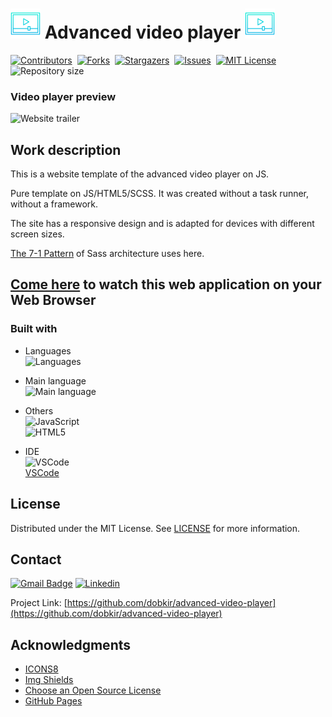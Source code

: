 # ![Video player icon](/assets/img/icons8-video-player-48.png) Advanced video player ![Video player icon](/assets/img/icons8-video-player-48.png)

[![Contributors][contributors-shield]][contributors-url]&nbsp;
[![Forks][forks-shield]][forks-url]&nbsp;
[![Stargazers][stars-shield]][stars-url]&nbsp;
[![Issues][issues-shield]][issues-url]&nbsp;
[![MIT License][license-shield]][license-url]&nbsp;
![Repository size][repo-size-shield]

### Video player preview
![Website trailer][product-screenshot]

<!-- WORK DESCRIPTION -->
## Work description
This is a website template of the advanced video player on JS.

Pure template on JS/HTML5/SCSS. It was created without a task runner, without a framework.

The site has a responsive design and is adapted for devices with different screen sizes.

[The 7-1 Pattern](https://sass-guidelin.es/#architecture) of Sass architecture uses here.

<!-- LINK TO WEBSITE -->
## [Come here](https://dobkir.github.io/advanced-video-player/) to watch this web application on your Web Browser

<!-- TOOLS -->
### Built with

- Languages<br>
![Languages][languages-shield]

- Main language<br>
![Main language][main-language-shield]

- Others<br>
![JavaScript](https://img.shields.io/badge/JavaScript-40.9%25-f1e05a?logo=JavaScript&logoColor=f1e05a&style=for-the-badge)<br>
![HTML5](https://img.shields.io/badge/HTML5-15.8%25-e34c26?logo=HTML5&logoColor=e34c26&style=for-the-badge)

- IDE<br>
![VSCode](https://img.icons8.com/color/48/000000/visual-studio-code-2019.png)<br>
 [VSCode](https://code.visualstudio.com/)

<!-- LICENSE -->
## License

Distributed under the MIT License. See [LICENSE](LICENSE.txt) for more information.

<!-- CONTACT -->
## Contact

[![Gmail Badge](https://img.shields.io/badge/Gmail-d14836?style=for-the-badge&logo=Gmail&logoColor=white&link=mailto:p.kirillov2020@gmail.com)](mailto:p.kirillov2020@gmail.com)
[![Linkedin](https://img.shields.io/badge/-LinkedIn-black.svg?style=for-the-badge&logo=linkedin&colorB=555)](https://www.linkedin.com/in/pavel-kirillov-dobkir)

Project Link: [https://github.com/dobkir/advanced-video-player](https://github.com/dobkir/advanced-video-player)

<!-- ACKNOWLEDGMENTS -->
## Acknowledgments
- [ICONS8](https://icons8.com/)
- [Img Shields](https://shields.io)
- [Choose an Open Source License](https://choosealicense.com)
- [GitHub Pages](https://pages.github.com)

<!-- MARKDOWN LINKS & IMAGES -->
<!-- https://www.markdownguide.org/basic-syntax/#reference-style-links -->
[contributors-shield]: https://img.shields.io/github/contributors/dobkir/advanced-video-player.svg?style=for-the-badge
[contributors-url]: https://github.com/dobkir/advanced-video-player/graphs/contributors
[forks-shield]: https://img.shields.io/github/forks/dobkir/advanced-video-player.svg?style=for-the-badge
[forks-url]: https://github.com/dobkir/advanced-video-player/network/members
[stars-shield]: https://img.shields.io/github/stars/dobkir/advanced-video-player.svg?style=for-the-badge
[stars-url]: https://github.com/dobkir/advanced-video-player/stargazers
[issues-shield]: https://img.shields.io/github/issues/dobkir/advanced-video-player.svg?style=for-the-badge
[issues-url]: https://github.com/dobkir/advanced-video-player/issues
[license-shield]: https://img.shields.io/github/license/dobkir/advanced-video-player.svg?style=for-the-badge
[license-url]: https://github.com/dobkir/advanced-video-player/blob/master/LICENSE.txt
[repo-size-shield]: https://img.shields.io/github/repo-size/dobkir/advanced-video-player.svg?style=for-the-badge
[languages-shield]: https://img.shields.io/github/languages/count/dobkir/advanced-video-player.svg?style=for-the-badge
[main-language-shield]: https://img.shields.io/github/languages/top/dobkir/advanced-video-player.svg?logo=SASS&logoColor=c6538c&style=for-the-badge&color=c6538c
[product-screenshot]: https://github.com/dobkir/trailers/blob/master/advanced-video-player_trailer/advanced-video-player_trailer.gif

